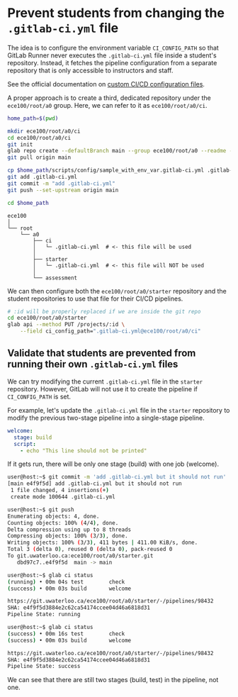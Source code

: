 # Prevent students from changing the `.gitlab-ci.yml` file

The idea is to configure the environment variable `CI_CONFIG_PATH` so that
GitLab Runner never executes the `.gitlab-ci.yml` file inside a student's
repository. Instead, it fetches the pipeline configuration from a separate
repository that is only accessible to instructors and staff.

See the official documentation on [custom CI/CD configuration
files](https://docs.gitlab.com/ee/ci/pipelines/settings.html#specify-a-custom-cicd-configuration-file).

A proper approach is to create a third, dedicated repository under the
`ece100/root/a0` group. Here, we can refer to it as `ece100/root/a0/ci`.

```bash
home_path=$(pwd)

mkdir ece100/root/a0/ci
cd ece100/root/a0/ci
git init
glab repo create --defaultBranch main --group ece100/root/a0 --readme --private
git pull origin main

cp $home_path/scripts/config/sample_with_env_var.gitlab-ci.yml .gitlab-ci.yml
git add .gitlab-ci.yml
git commit -m "add .gitlab-ci.yml"
git push --set-upstream origin main

cd $home_path
```

```
ece100
│
└── root
    └── a0
        ├── ci
        │   └─ .gitlab-ci.yml  # <- this file will be used
        │
        ├── starter
        │   └─ .gitlab-ci.yml  # <- this file will NOT be used
        │
        └── assessment
```

We can then configure both the `ece100/root/a0/starter` repository and the
student repositories to use that file for their CI/CD pipelines.

```bash
# :id will be properly replaced if we are inside the git repo
cd ece100/root/a0/starter
glab api --method PUT /projects/:id \
    --field ci_config_path=".gitlab-ci.yml@ece100/root/a0/ci"
```

## Validate that students are prevented from running their own `.gitlab-ci.yml` files

We can try modifying the current `.gitlab-ci.yml` file in the `starter`
repository. However, GitLab will not use it to create the pipeline if
`CI_CONFIG_PATH` is set.

For example, let's update the `.gitlab-ci.yml` file in the `starter` repository
to modify the previous two-stage pipeline into a single-stage pipeline.

```yaml
welcome:
  stage: build
  script:
    - echo "This line should not be printed"
```

If it gets run, there will be only one stage (build) with one job (welcome).

```bash
user@host:~$ git commit -m 'add .gitlab-ci.yml but it should not run'
[main e4f9f5d] add .gitlab-ci.yml but it should not run
 1 file changed, 4 insertions(+)
 create mode 100644 .gitlab-ci.yml

user@host:~$ git push
Enumerating objects: 4, done.
Counting objects: 100% (4/4), done.
Delta compression using up to 8 threads
Compressing objects: 100% (3/3), done.
Writing objects: 100% (3/3), 411 bytes | 411.00 KiB/s, done.
Total 3 (delta 0), reused 0 (delta 0), pack-reused 0
To git.uwaterloo.ca:ece100/root/a0/starter.git
   dbd97c7..e4f9f5d  main -> main

user@host:~$ glab ci status
(running) • 00m 04s	test		check
(success) • 00m 03s	build		welcome

https://git.uwaterloo.ca/ece100/root/a0/starter/-/pipelines/98432
SHA: e4f9f5d3884e2c62ca54174ccee04d46a6818d31
Pipeline State: running

user@host:~$ glab ci status
(success) • 00m 16s	test		check
(success) • 00m 03s	build		welcome

https://git.uwaterloo.ca/ece100/root/a0/starter/-/pipelines/98432
SHA: e4f9f5d3884e2c62ca54174ccee04d46a6818d31
Pipeline State: success
```

We can see that there are still two stages (build, test) in the pipeline, not
one.
